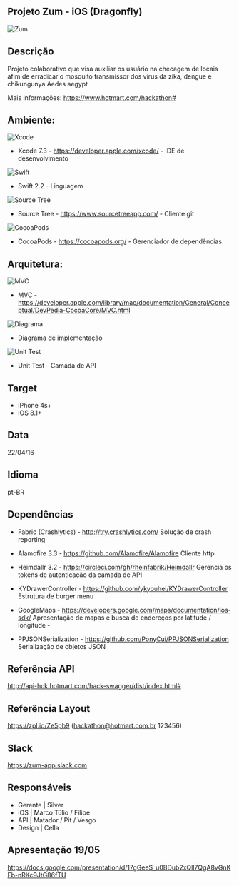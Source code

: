 ## Projeto Zum - iOS (Dragonfly)
![Zum](https://github.com/Hotmart-Org/hack-app/blob/develop/ios/dragonfly/readme/zum.png)

## Descrição
Projeto colaborativo que visa auxiliar os usuário na checagem de locais afim de erradicar o mosquito transmissor dos vírus da zika, dengue e chikungunya Aedes aegypt

Mais informações: https://www.hotmart.com/hackathon#

## Ambiente:
![Xcode](https://github.com/Hotmart-Org/hack-app/blob/develop/ios/dragonfly/readme/xcode.jpg)
- Xcode 7.3 - https://developer.apple.com/xcode/ - IDE de desenvolvimento


![Swift](https://github.com/Hotmart-Org/hack-app/blob/develop/ios/dragonfly/readme/swift.jpg)
- Swift 2.2 - Linguagem


![Source Tree](https://github.com/Hotmart-Org/hack-app/blob/develop/ios/dragonfly/readme/logoSourceTree.png)
- Source Tree - https://www.sourcetreeapp.com/ - Cliente git 


![CocoaPods](https://github.com/Hotmart-Org/hack-app/blob/develop/ios/dragonfly/readme/cocoapods.png)
- CocoaPods -  https://cocoapods.org/ - Gerenciador de dependências

## Arquitetura:
![MVC](https://github.com/Hotmart-Org/hack-app/blob/develop/ios/dragonfly/readme/mvc.png)
- MVC - https://developer.apple.com/library/mac/documentation/General/Conceptual/DevPedia-CocoaCore/MVC.html


![Diagrama](https://github.com/Hotmart-Org/hack-app/blob/develop/ios/dragonfly/readme/diagrama.png)
- Diagrama de implementação


![Unit Test](https://github.com/Hotmart-Org/hack-app/blob/develop/ios/dragonfly/readme/xcode-testing.png)
- Unit Test - Camada de API

## Target
- iPhone 4s+
- iOS 8.1+ 

## Data 
22/04/16

## Idioma
pt-BR 

## Dependências
- Fabric (Crashlytics) - http://try.crashlytics.com/
Solução de crash reporting

- Alamofire 3.3 - https://github.com/Alamofire/Alamofire 
Cliente http

- Heimdallr 3.2 - https://circleci.com/gh/rheinfabrik/Heimdallr
Gerencia os tokens de autenticação da camada de API 

- KYDrawerController - https://github.com/ykyouhei/KYDrawerController
Estrutura de burger menu 

- GoogleMaps - https://developers.google.com/maps/documentation/ios-sdk/
Apresentação de mapas e busca de endereços por latitude / longitude - 

- PPJSONSerialization - https://github.com/PonyCui/PPJSONSerialization
Serialização de objetos JSON


## Referência API
http://api-hck.hotmart.com/hack-swagger/dist/index.html#


## Referência Layout
https://zpl.io/Ze5pb9
(hackathon@hotmart.com.br 123456)


## Slack
https://zum-app.slack.com


## Responsáveis
- Gerente | Silver
- iOS | Marco Túlio / Filipe
- API | Matador / Pit / Vesgo
- Design | Cella


## Apresentação 19/05
https://docs.google.com/presentation/d/17gGeeS_u0BDub2xQll7QgA8vGnKFb-nRKc9JtG86fTU
